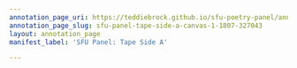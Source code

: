 ```yaml
---
annotation_page_uri: https://teddiebrock.github.io/sfu-poetry-panel/annotations/sfu-panel-tape-side-a-canvas-1-1807-327043.json
annotation_page_slug: sfu-panel-tape-side-a-canvas-1-1807-327043
layout: annotation_page
manifest_label: 'SFU Panel: Tape Side A'

---
```

